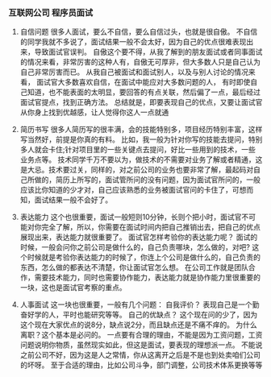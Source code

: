 ### 互联网公司 程序员面试

1. 自信问题
很多人面试，要么不自信，要么自信过头，也就是很自傲。
不自信的同学我就不多说了，面试结果一般不会太好，因为自己的优点很难表现出来，导致面试官误判。
自傲这个要不得，从我了解到的朋友面试或者同事面试的情况来看，非常厉害的这种人有，自傲无可厚非，但大多数人只是自己认为自己非常厉害而已。
从我自己被面试和面试别人，以及与别人讨论的情况来看，
面试官大多数喜欢自信，在面试中能应对大多数问题的人，
有时即使自己知道，也不能表面的太明显，要回答的有点关联，然后偏了一点，最后经过面试官提点，找到正确方法。
总结就是，即要表现自己的优点，又要让面试官从你身上找到优越感，让人觉得你这人一点就通

2. 简历书写
很多人简历写的很丰满，会的技能特别多，项目经历特别丰富，这样写当然好，前提是你真的有料。
比如，我一般为针对你写的技能去提问，特别多人就会卡住;针对项目里的一些关键点去提问，好比一些用到的技术，一些业务点等。
技术同学千万不要以为，做技术的不需要对业务了解或者精通，这是大忌。技术要过关，同样的，对之前公司的业务也要非常了解，最起码对自己所做的，简历上所写的，面试管所问的没有问题，因为面试官所问的，一般应该比你知道的少才对，自己应该熟悉的业务被面试官问的卡住了，可想而知，面试结果一般不会好了。

3. 表达能力
这个也很重要，面试一般短则10分钟，长则个把小时，面试官不可能对你完全了解，所以，你需要在面试时间内把自己推销出去，把自己的优点展现出来，表达能力就很重要了。
面试官怎样考验你的表达能力呢？
面试的时候，一般会问你之前公司是做什么的，自己负责哪块，怎么做的，对吧?
这个时候就是考验你表达能力的时候了，你连上个公司是做什么的，自己负责的东西，怎么做的都表达不清楚，你让面试官怎么想。
在公司工作就是团队合作，需要技术能力，同时也需要协作能力，表达能力就是协作能力里很重要的一块，这也是面试官考察的重点。

4. 人事面试
这一块也很重要，一般有几个问题：
自我评价？
表现自己是一个勤奋好学的人，平时也能研究等等。
自己的优缺点？
这个现在问的少了，因为这个现在大家优点的说8分，缺点说2分，而且缺点还是不痛不痒的。
为什么离职？这个基本是必问的。
一点要有合理的理由，不能是因为工资问题，工资问题说明你物质，虽然现实如此，但这是面试，要表现的理想派一点。
不能说之前公司不好，因为这是人之常情，你从这离开之后是不是也到处卖咱们公司的坏呀。
至于合适的理由，比如公司斗争，部门调整，公司技术体系更换等等

